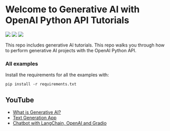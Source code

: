 # Welcome to Generative AI with OpenAI Python API Tutorials


[![](https://img.shields.io/badge/Python-darkblue?&style=plastic&logo=python&logoColor=white)]()
[![](https://img.shields.io/badge/OpenAI-darkgreen?style=plastic&logo=openai&logoColor=white)]()
[![](https://img.shields.io/badge/GenerativeAI-820000?&style=plastic&logo=generativeai&logoColor=white)]()


This repo includes generative AI tutorials. This repo walks you through how to perform generative AI projects with the OpenAI Python API.

### All examples

Install the requirements for all the examples with:

`pip install -r requirements.txt`

## YouTube
- [What is Generative AI?](https://youtu.be/SVOOsaWmgKk)
- [Text Generation App](https://youtu.be/WPlSpjiv4tk)
- [Chatbot with LangChain, OpenAI and Gradio](https://youtu.be/9jgpPECLvs0)


